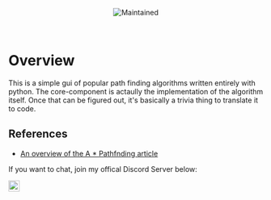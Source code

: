 
<p  align="center">

<img  src="https://img.shields.io/maintenance/yes/2020?style=for-the-badge"  alt="Maintained">

</p>

<br>

# Overview

This is a simple gui of popular path finding algorithms written entirely with python. The core-component is actaully the implementation of the algorithm itself. Once that can be figured out, it's basically a trivia thing to translate it to code.
  
  

## References

  

*  [An overview of the A * Pathfnding article](https://medium.com/@karlmatthes/pathfinding-a-search-algorithm-d77400c89888)



  
  

If you want to chat, join my offical Discord Server below:

[<img align="left" alt="codeSTACKr | Instagram" width="22px" src="https://cdn.jsdelivr.net/npm/simple-icons@3.4.0/icons/discord.svg" />][discord]


<br/>

[discord]: https://discord.gg/cHMRBNT

  

